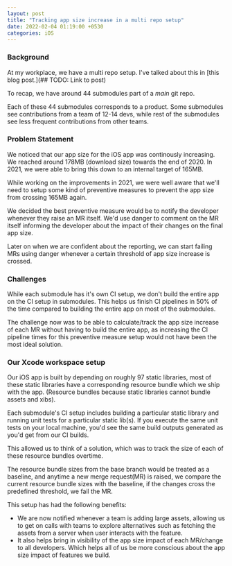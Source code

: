 ```yaml
---
layout: post
title: "Tracking app size increase in a multi repo setup"
date: 2022-02-04 01:19:00 +0530
categories: iOS
---
```


### Background

At my workplace, we have a multi repo setup. I've talked about this in [this blog post.](## TODO: Link to post)

To recap, we have around 44 submodules part of a _main_ git repo.

Each of these 44 submodules corresponds to a product. Some submodules see contributions from a team of 12-14 devs, while rest of the submodules see less frequent contributions from other teams.

### Problem Statement

We noticed that our app size for the iOS app was continously increasing. We reached around 178MB (download size) towards the end of 2020. 
In 2021, we were able to bring this down to an internal target of 165MB.

While working on the improvements in 2021, we were well aware that we'll need to setup some kind of preventive measures to prevent the app size from crossing 165MB again.

We decided the best preventive measure would be to notify the developer whenever they raise an MR itself. We'd use danger to comment on the MR itself informing the developer about the impact of their changes on the final app size.

Later on when we are confident about the reporting, we can start failing MRs using danger whenever a certain threshold of app size increase is crossed.

### Challenges

While each submodule has it's own CI setup, we don't build the entire app on the CI setup in submodules. This helps us finish CI pipelines in 50% of the time compared to building the entire app on most of the submodules.

The challenge now was to be able to calculate/track the app size increase of each MR without having to build the entire app, as increasing the CI pipeline times for this preventive measure setup would not have been the most ideal solution.

### Our Xcode workspace setup

Our iOS app is built by depending on roughly 97 static libraries, most of these static libraries have a corresponding resource bundle which we ship with the app. (Resource bundles because static libraries cannot bundle assets and xibs).

Each submodule's CI setup includes building a particular static library and running unit tests for a particular static lib(s). If you execute the same unit tests on your local machine, you'd see the same build outputs generated as you'd get from our CI builds.

This allowed us to think of a solution, which was to track the size of each of these resource bundles overtime.

The resource bundle sizes from the base branch would be treated as a baseline, and anytime a new merge request(MR) is raised, we compare the current resource bundle sizes with the baseline, if the changes cross the predefined threshold, we fail the MR.

This setup has had the following benefits:

- We are now notified whenever a team is adding large assets, allowing us to get on calls with teams to explore alternatives such as fetching the assets from a server when user interacts with the feature.
- It also helps bring in visibility of the app size impact of each MR/change to all developers. Which helps all of us be more conscious about the app size impact of features we build.
